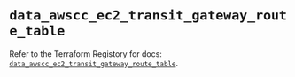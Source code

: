 # `data_awscc_ec2_transit_gateway_route_table`

Refer to the Terraform Registory for docs: [`data_awscc_ec2_transit_gateway_route_table`](https://registry.terraform.io/providers/hashicorp/awscc/0.70.0/docs/data-sources/ec2_transit_gateway_route_table).
